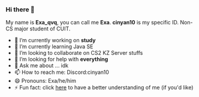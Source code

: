### Hi there 👋
My name is **Exa_qvq**, you can call me **Exa**. **cinyan10** is my ​specific ID.
Non-CS major student of CUIT.
- 🔭 I’m currently working on **study**
- 🌱 I’m currently learning Java SE
- 👯 I’m looking to collaborate on CS2 KZ Server stuffs
- 🤔 I’m looking for help with **everything**
- 💬 Ask me about ... idk
- 📫 How to reach me: Discord:cinyan10
- 😄 Pronouns: Exa/he/him
- ⚡ Fun fact: click [here](https://cinyan10.githun.io/) to have a better understanding of me (if you'd like)
  
<!--
**Cinyan10/cinyan10** is a ✨ _special_ ✨ repository because its `README.md` (this file) appears on your GitHub profile.

Here are some ideas to get you started:

- 🔭 I’m currently working on ...
- 🌱 I’m currently learning ...
- 👯 I’m looking to collaborate on ...
- 🤔 I’m looking for help with ...
- 💬 Ask me about ...
- 📫 How to reach me: ...
- 😄 Pronouns: ...
- ⚡ Fun fact: ...
-->
